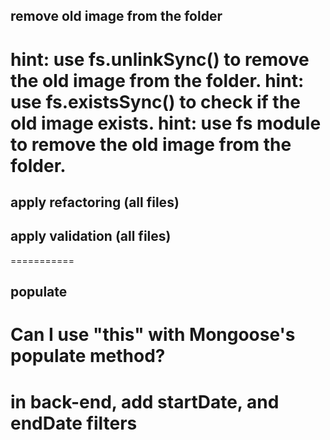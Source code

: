 ## remove old image from the folder
hint: use fs.unlinkSync() to remove the old image from the folder.
hint: use fs.existsSync() to check if the old image exists.
hint: use fs module to remove the old image from the folder.
===========
## apply refactoring (all files)
## apply validation (all files)
===========
## populate
Can I use "this" with Mongoose's populate method?
===========
in back-end, add startDate, and endDate filters
===========
